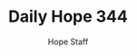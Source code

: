 ---
image: /assets/img/daily-hope-default-artwork.png
title: Daily Hope 344
number: 344
categories:
  - Daily Hope
author: Hope Staff
notes: Daily Hope 344
embed: >-
  <iframe src="https://open.spotify.com/embed/episode/6HtrrLEQ9vs6MuZvk5aMIk?utm_source=generator" width="400px" height="102px" frameborder=“0" scrolling=“no”></iframe>
---